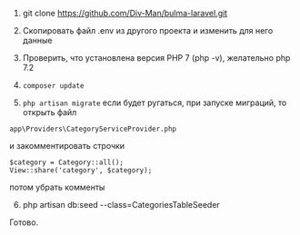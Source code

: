 1. git clone https://github.com/Div-Man/bulma-laravel.git
2. Скопировать файл .env из другого проекта и изменить для него данные
3. Проверить, что установлена версия PHP 7 (php -v), желательно php 7.2
4. ```composer update```

5. ```php artisan migrate```
если будет ругаться, при запуске миграций, то открыть файл

```app\Providers\CategoryServiceProvider.php```

  и закомментировать строчки

```
$category = Category::all();
View::share('category', $category);
```

  потом убрать комменты

6. php artisan db:seed --class=CategoriesTableSeeder

  Готово.
